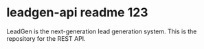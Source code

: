 # leadgen-api readme 123
LeadGen is the next-generation lead generation system. This is the repository for the REST API.
